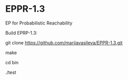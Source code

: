 # EPPR-1.3

EP for Probabilistic Reachability

Build EPRP-1.3: 

git clone https://github.com/mariiavasileva/EPPR-1.3.git

make

cd bin

./test
